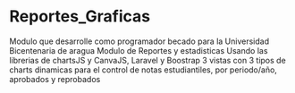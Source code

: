 # Reportes_Graficas
Modulo que desarrolle como programador becado para la Universidad Bicentenaria de aragua
Modulo de Reportes y estadisticas
Usando las librerias de chartsJS y CanvaJS, Laravel y Boostrap
3 vistas con 3 tipos de charts dinamicas para el control de notas estudiantiles, por periodo/año, aprobados y reprobados
